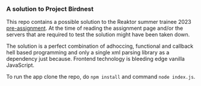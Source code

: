 ### A solution to Project Birdnest

This repo contains a possible solution to the Reaktor summer trainee 2023 [pre-assignment](https://assignments.reaktor.com/birdnest/). At the time of reading the assignment page and/or the servers that are required to test the solution might have been taken down.

The solution is a perfect combination of adhoccing, functional and callback hell based programming and only a single xml parsing library as a dependency just because. Frontend technology is bleeding edge vanilla JavaScript.

To run the app clone the repo, do `npm install` and command `node index.js`.

